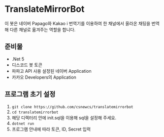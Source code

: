 # TranslateMirrorBot
이 봇은 네이버 Papago와 Kakao i 번역기를 이용하여 한 채널에서 올라온 채팅을 번역해 다른 채널로 옮겨주는 역할을 합니다.

## 준비물
- .Net 5
- 디스코드 봇 토큰
- 파파고 API 사용 설정된 네이버 Application
- 카카오 Developers의 Application

## 프로그램 초기 설정
1. ```git clone https://github.com/csnewcs/translatemirrorbot```
2. ```cd translatemirrorbot```
3. 해당 디렉터리 안에 init.sql을 이용해 sql을 설정해 주세요.
4. ```dotnet run```
5. 프로그램 안내에 따라 토큰, ID, Secret 입력
